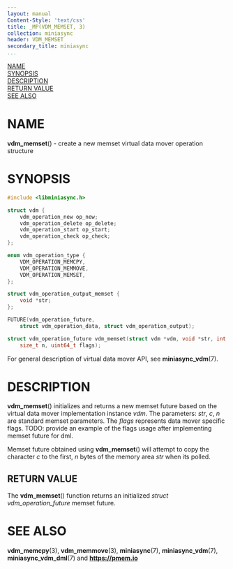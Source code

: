 ```yaml
---
layout: manual
Content-Style: 'text/css'
title: _MP(VDM_MEMSET, 3)
collection: miniasync
header: VDM_MEMSET
secondary_title: miniasync
...
```


[comment]: <> (SPDX-License-Identifier: BSD-3-Clause)
[comment]: <> (Copyright 2022, Intel Corporation)

[comment]: <> (vdm_memset.3 -- man page for miniasync vdm_memset operation)

[NAME](#name)<br />
[SYNOPSIS](#synopsis)<br />
[DESCRIPTION](#description)<br />
[RETURN VALUE](#return-value)<br />
[SEE ALSO](#see-also)<br />

# NAME #

**vdm_memset**() - create a new memset virtual data mover operation structure

# SYNOPSIS #

```c
#include <libminiasync.h>

struct vdm {
	vdm_operation_new op_new;
	vdm_operation_delete op_delete;
	vdm_operation_start op_start;
	vdm_operation_check op_check;
};

enum vdm_operation_type {
	VDM_OPERATION_MEMCPY,
	VDM_OPERATION_MEMMOVE,
	VDM_OPERATION_MEMSET,
};

struct vdm_operation_output_memset {
	void *str;
};

FUTURE(vdm_operation_future,
	struct vdm_operation_data, struct vdm_operation_output);

struct vdm_operation_future vdm_memset(struct vdm *vdm, void *str, int c,
	size_t n, uint64_t flags);
```

For general description of virtual data mover API, see **miniasync_vdm**(7).

# DESCRIPTION #

**vdm_memset**() initializes and returns a new memset future based on the virtual data mover
implementation instance *vdm*. The parameters: *str*, *c*, *n* are standard memset parameters.
The *flags* represents data mover specific flags. TODO: provide an example of the flags usage after
implementing memset future for dml.

Memset future obtained using **vdm_memset**() will attempt to copy the character *c* to the
first, *n* bytes of the memory area *str* when its polled.

## RETURN VALUE ##

The **vdm_memset**() function returns an initialized *struct vdm_operation_future* memset future.

# SEE ALSO #

**vdm_memcpy**(3), **vdm_memmove**(3), **miniasync**(7), **miniasync_vdm**(7),
**miniasync_vdm_dml**(7) and **<https://pmem.io>**
